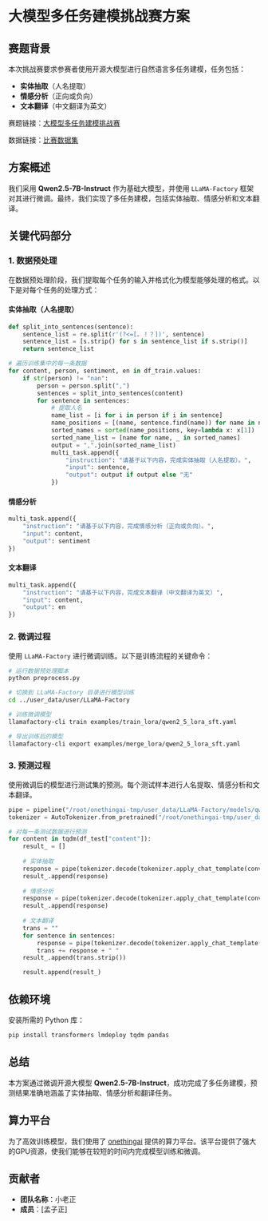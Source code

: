 # 大模型多任务建模挑战赛方案

## 赛题背景

本次挑战赛要求参赛者使用开源大模型进行自然语言多任务建模，任务包括：

- **实体抽取**（人名提取）
- **情感分析**（正向或负向）
- **文本翻译**（中文翻译为英文）

赛题链接：[大模型多任务建模挑战赛](https://challenge.xfyun.cn/topic/info?type=multi-task-modeling-challenge)

数据链接：[比赛数据集](https://challenge.xfyun.cn/topic/info?type=multi-task-modeling-challenge&option=stsj)

## 方案概述

我们采用 **Qwen2.5-7B-Instruct** 作为基础大模型，并使用 `LLaMA-Factory` 框架对其进行微调。最终，我们实现了多任务建模，包括实体抽取、情感分析和文本翻译。

## 关键代码部分

### 1. 数据预处理

在数据预处理阶段，我们提取每个任务的输入并格式化为模型能够处理的格式。以下是对每个任务的处理方式：

#### 实体抽取（人名提取）

```python
def split_into_sentences(sentence):
    sentence_list = re.split(r'(?<=[。！？])', sentence)
    sentence_list = [s.strip() for s in sentence_list if s.strip()]
    return sentence_list

# 遍历训练集中的每一条数据
for content, person, sentiment, en in df_train.values:
    if str(person) != "nan":
        person = person.split(",")
        sentences = split_into_sentences(content)
        for sentence in sentences:
            # 提取人名
            name_list = [i for i in person if i in sentence]
            name_positions = [(name, sentence.find(name)) for name in name_list if sentence.find(name) != -1]
            sorted_names = sorted(name_positions, key=lambda x: x[1])
            sorted_name_list = [name for name, _ in sorted_names]
            output = ",".join(sorted_name_list)
            multi_task.append({
                "instruction": "请基于以下内容，完成实体抽取（人名提取）。",
                "input": sentence,
                "output": output if output else "无"
            })
```

#### 情感分析

```python
multi_task.append({
    "instruction": "请基于以下内容，完成情感分析（正向或负向）。",
    "input": content,
    "output": sentiment
})
```

#### 文本翻译

```python
multi_task.append({
    "instruction": "请基于以下内容，完成文本翻译（中文翻译为英文）",
    "input": content,
    "output": en
})
```

### 2. 微调过程

使用 `LLaMA-Factory` 进行微调训练。以下是训练流程的关键命令：

```bash
# 运行数据预处理脚本
python preprocess.py

# 切换到 LLaMA-Factory 目录进行模型训练
cd ../user_data/user/LLaMA-Factory

# 训练微调模型
llamafactory-cli train examples/train_lora/qwen2_5_lora_sft.yaml

# 导出训练后的模型
llamafactory-cli export examples/merge_lora/qwen2_5_lora_sft.yaml
```

### 3. 预测过程

使用微调后的模型进行测试集的预测。每个测试样本进行人名提取、情感分析和文本翻译。

```python
pipe = pipeline("/root/onethingai-tmp/user_data/LLaMA-Factory/models/qwen2_5_lora_sft")
tokenizer = AutoTokenizer.from_pretrained("/root/onethingai-tmp/user_data/LLaMA-Factory/models/qwen2_5_lora_sft", trust_remote_code=True)

# 对每一条测试数据进行预测
for content in tqdm(df_test["content"]):
    result_ = []
    
    # 实体抽取
    response = pipe(tokenizer.decode(tokenizer.apply_chat_template(conversation)) + " \n").text
    result_.append(response)
    
    # 情感分析
    response = pipe(tokenizer.decode(tokenizer.apply_chat_template(conversation)) + " \n").text
    result_.append(response)
    
    # 文本翻译
    trans = ""
    for sentence in sentences:
        response = pipe(tokenizer.decode(tokenizer.apply_chat_template(conversation)) + " \n").text
        trans += response + " "
    result_.append(trans.strip())

    result.append(result_)
```

## 依赖环境

安装所需的 Python 库：

```bash
pip install transformers lmdeploy tqdm pandas
```

## 总结

本方案通过微调开源大模型 **Qwen2.5-7B-Instruct**，成功完成了多任务建模，预测结果准确地涵盖了实体抽取、情感分析和翻译任务。

## 算力平台

为了高效训练模型，我们使用了 [onethingai](https://onethingai.com/invitation?code=wGZHFckZ) 提供的算力平台。该平台提供了强大的GPU资源，使我们能够在较短的时间内完成模型训练和微调。

## 贡献者

- **团队名称**：小老正
- **成员**：[孟子正]
